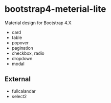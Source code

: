 # bootstrap4-meterial-lite
Material design for Bootstrap 4.X
- card
- table
- popover
- pagination
- checkbox, radio
- dropdown
- modal

## External
- fullcalandar
- select2
